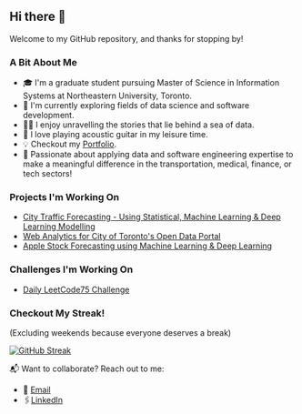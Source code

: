 ## Hi there 👋

Welcome to my GitHub repository, and thanks for stopping by!

### A Bit About Me
- 🎓 I'm a graduate student pursuing Master of Science in Information Systems at Northeastern University, Toronto.
- 🔭 I'm currently exploring fields of data science and software development.
- 🕵️‍♂️ I enjoy unravelling the stories that lie behind a sea of data.
- 🎸 I love playing acoustic guitar in my leisure time.
- 💡 Checkout my [Portfolio](https://rkaushick-neu.github.io/portfolio/).
- 🏁 Passionate about applying data and software engineering expertise to make a meaningful difference in the transportation, medical, finance, or tech sectors!

### Projects I'm Working On
- [City Traffic Forecasting - Using Statistical, Machine Learning & Deep Learning Modelling](https://github.com/rkaushick-neu/traffic-forecasting)
- [Web Analytics for City of Toronto's Open Data Portal](https://github.com/rkaushick-neu/open-data-web-analytics)
- [Apple Stock Forecasting using Machine Learning & Deep Learning](https://github.com/rkaushick-neu/stock-forecasting-ml-dl/tree/simpler_models)

### Challenges I'm Working On
- [Daily LeetCode75 Challenge](https://github.com/rkaushick-neu/dsa/)

### Checkout My Streak!
(Excluding weekends because everyone deserves a break)

[![GitHub Streak](https://github-readme-streak-stats.herokuapp.com?user=rkaushick-neu&theme=dark&hide_border=true&exclude_days=Sun%2CSat)](https://git.io/streak-stats)

📬 Want to collaborate? Reach out to me:
- 📧 [Email](mailto:rishabh.kaushick@gmail.com)
- 🖇️[LinkedIn](https://www.linkedin.com/in/rishabh-kaushick/)

<!--
**rkaushick-neu/rkaushick-neu** is a ✨ _special_ ✨ repository because its `README.md` (this file) appears on your GitHub profile.

Here are some ideas to get you started:

- 🔭 I’m currently working on ...
- 🌱 I’m currently learning ...
- 👯 I’m looking to collaborate on ...
- 🤔 I’m looking for help with ...
- 💬 Ask me about ...
- 📫 How to reach me: ...
- 😄 Pronouns: ...
- ⚡ Fun fact: ...
-->
